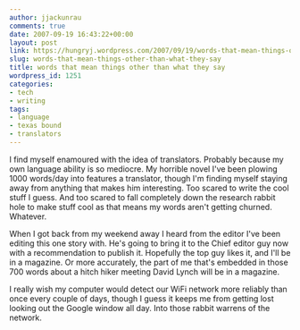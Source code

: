 ```yaml
---
author: jjackunrau
comments: true
date: 2007-09-19 16:43:22+00:00
layout: post
link: https://hungryj.wordpress.com/2007/09/19/words-that-mean-things-other-than-what-they-say/
slug: words-that-mean-things-other-than-what-they-say
title: words that mean things other than what they say
wordpress_id: 1251
categories:
- tech
- writing
tags:
- language
- texas bound
- translators
---
```


I find myself enamoured with the idea of translators.  Probably because my own language ability is so mediocre.  My horrible novel I've been plowing 1000 words/day into features a translator, though I'm finding myself staying away from anything that makes him interesting.  Too scared to write the cool stuff I guess.  And too scared to fall completely down the research rabbit hole to make stuff cool as that means my words aren't getting churned.  Whatever.

When I got back from my weekend away I heard from the editor I've been editing this one story with.  He's going to bring it to the Chief editor guy now with a recommendation to publish it.  Hopefully the top guy likes it, and I'll be in a magazine.  Or more accurately, the part of me that's embedded in those 700 words about a hitch hiker meeting David Lynch will be in a magazine.

I really wish my computer would detect our WiFi network more reliably than once every couple of days, though I guess it keeps me from getting lost looking out the Google window all day.  Into those rabbit warrens of the network.
